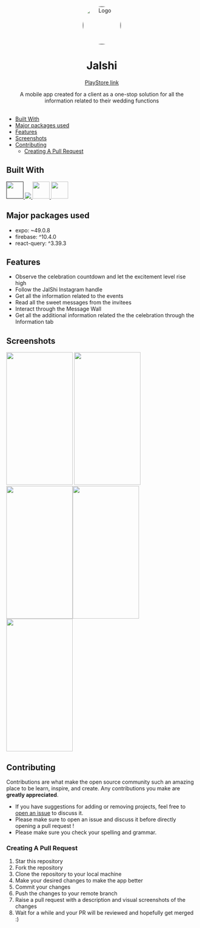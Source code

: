 <br/>
<p align="center">
  <a href="">
    <img style="border-radius: 50%" src="https://play-lh.googleusercontent.com/08lMQ-A3EqcryQmhDHuSLr_dbfH1gfJiotpYmlAEHD6ZE4SyCWgWPmHLKV6k3jDzVg=w240-h480-rw" alt="Logo" width="100" height="100",style: border-radius=40>
  </a>

  <h1 align="center">Jalshi</h1>
  <p align="center">
<a href="https://play.google.com/store/apps/details?id=com.supr3mecode.jalshi&pcampaignid=web_share">PlayStore link</a>
  <p align="center">
    A mobile app created for a client as a one-stop solution for all the information related to their wedding functions
    <br/>
    <br/>   
  </p>
</p>

- [Built With](#built-with)
- [Major packages used](#major-packages-used)
- [Features](#features)
- [Screenshots](#screenshots)
- [Contributing](#contributing)
  - [Creating A Pull Request](#creating-a-pull-request)

## Built With

<p align="left">
<a href="" target="_blank"><img src="https://upload.wikimedia.org/wikipedia/commons/thumb/a/a7/React-icon.svg/1200px-React-icon.svg.png" width="45" height="45"/> </a> 
<a href="https://git-scm.com/" target="_blank"> <img src="https://img.icons8.com/color/48/000000/git.png"/> </a>  
<a href="https://www.dartpad.dev/?null_safety=true" target="_blank"><img src="https://img.icons8.com/color/48/000000/dart.png" width="45" height="45"/> </a>
<a href="https://github.com/" target="_blank"><img src="https://img.icons8.com/nolan/128/github.png" width="45" height="45"/> </a>
</p>

## Major packages used
* expo: ~49.0.8
* firebase: ^10.4.0
* react-query: ^3.39.3
  
## Features
* Observe the celebration countdown and let the excitement level rise high
* Follow the JalShi Instagram handle
* Get all the information related to the events
* Read all the sweet messages from the invitees
* Interact through the Message Wall
* Get all the additional information related the the celebration through the Information tab


## Screenshots
<img src="https://play-lh.googleusercontent.com/8K-K7GUvKEH0KcjHkS_nqXTa7XSWqM10JeAqpa_BkChhPnIZieEzLEa22TAsgzA7V00=w526-h296-rw" width=175 height=350>    <img src="https://play-lh.googleusercontent.com/BbZ_w-JuhYal23X00nkqD5Rk3GDcQ-FLmt7JfcQG7ruZNVxui_MwyJLRHT5L08zcEoZe=w526-h296-rw" width=175 height=350><img src="https://play-lh.googleusercontent.com/HM3wcDX67IJZ2-t8nKd_8yCGf__qARWv12nJfLK7gAVnlL5l6--lw9zYOcc2yd2bA4yf=w526-h296-rw" width=175 height=350><img src="https://play-lh.googleusercontent.com/KPf9Byl9E2mSyjyWjG-5IcsZODxip09isd_6AkQfUGRRVewDtjTBwPiyW5RTQSZQww=w526-h296-rw" width=175 height=350><img src="https://play-lh.googleusercontent.com/sgR_NvIjG5KhVurHdTbLgrzhVZO2GXoyHNdFLCaQx9_J7n0mrePhDw5E4QzAeO0wlYw=w526-h296-rw" width=175 height=350>  

## Contributing

Contributions are what make the open source community such an amazing place to be learn, inspire, and create. Any contributions you make are **greatly appreciated**.
* If you have suggestions for adding or removing projects, feel free to [open an issue](https://github.com/Supr3me-code/Supr3meNews/issues/new) to discuss it.
* Please make sure to open an issue and discuss it before directly opening a pull request !
* Please make sure you check your spelling and grammar.

### Creating A Pull Request

1. Star this repository
2. Fork the repository
3. Clone the repository to your local machine
4. Make your desired changes to make the app better
5. Commit your changes
6. Push the changes to your remote branch
7. Raise a pull request with a description and visual screenshots of the changes
8. Wait for a while and your PR will be reviewed and hopefully get merged :)

